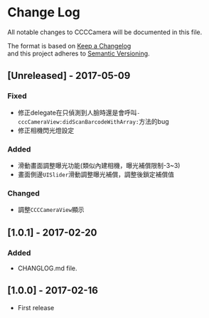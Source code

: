 # Change Log
All notable changes to CCCCamera will be documented in this file.

The format is based on [Keep a Changelog](http://keepachangelog.com/) <br>
and this project adheres to [Semantic Versioning](http://semver.org/).

## [Unreleased] - 2017-05-09
### Fixed
- 修正delegate在只偵測到人臉時還是會呼叫`-cccCameraView:didScanBarcodeWithArray:`方法的bug
- 修正相機閃光燈設定

### Added
- 滑動畫面調整曝光功能(類似內建相機，曝光補償限制-3~3)
- 畫面側邊`UISlider`滑動調整曝光補償，調整後鎖定補償值

### Changed
- 調整`CCCCameraView`顯示

## [1.0.1] - 2017-02-20
### Added
- CHANGLOG.md file.

## [1.0.0] - 2017-02-16
- First release
